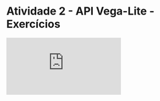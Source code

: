 # Atividade 2 - API Vega-Lite - Exercícios
<iframe width: 100%; max-height: none; frameborder="0" src="https://observablehq.com/embed/608de3121f44dbef@122?cells=bar%2Cscatterplot"></iframe>
